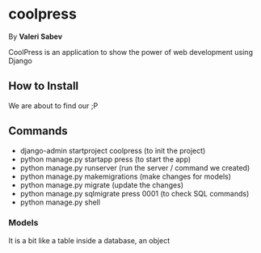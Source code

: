 # coolpress
By **Valeri Sabev**

CoolPress is an application to show the power of web development using Django

## How to Install
We are about to find our ;P

## Commands
* django-admin startproject coolpress (to init the project)
* python manage.py startapp press (to start the app)
* python manage.py runserver (run the server / command we created)
* python manage.py makemigrations (make changes for models)
* python manage.py migrate (update the changes)
* python manage.py sqlmigrate press 0001 (to check SQL commands)
* python manage.py shell

### Models
It is a bit like a table inside a database, an object